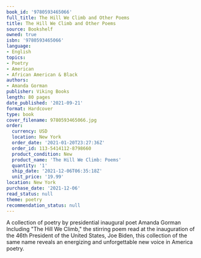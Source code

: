 ```yaml
---
book_id: '9780593465066'
full_title: The Hill We Climb and Other Poems
title: The Hill We Climb and Other Poems
source: Bookshelf
owned: true
isbn: '9780593465066'
language:
- English
topics:
- Poetry
- American
- African American & Black
authors:
- Amanda Gorman
publisher: Viking Books
length: 80 pages
date_published: '2021-09-21'
format: Hardcover
type: book
cover_filename: 9780593465066.jpg
order:
  currency: USD
  location: New York
  order_date: '2021-01-20T23:27:36Z'
  order_id: 113-5414112-8798660
  product_condition: New
  product_name: 'The Hill We Climb: Poems'
  quantity: '1'
  ship_date: '2021-12-06T06:35:18Z'
  unit_price: '19.99'
location: New York
purchase_date: '2021-12-06'
read_status: null
theme: poetry
recommendation_status: null
---
```

A collection of poetry by presidential inaugural poet Amanda Gorman
Including "The Hill We Climb," the stirring poem read at the inauguration of the 46th President of the United States, Joe Biden, this collection of the same name reveals an energizing and unforgettable new voice in America poetry.
